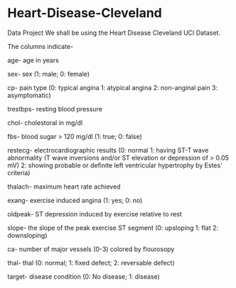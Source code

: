 # Heart-Disease-Cleveland
Data Project
We shall be using the Heart Disease Cleveland UCI Dataset.

The columns indicate-

age- age in years

sex- sex (1: male; 0: female)

cp- pain type (0: typical angina 1: atypical angina 2: non-anginal pain 3: asymptomatic)

trestbps- resting blood pressure

chol- cholestoral in mg/dl

fbs- blood sugar > 120 mg/dl (1: true; 0: false)

restecg- electrocardiographic results (0: normal 1: having ST-T wave abnormality (T wave inversions and/or ST elevation or depression of > 0.05 mV) 2: showing probable or definite left ventricular hypertrophy by Estes' criteria)

thalach- maximum heart rate achieved

exang- exercise induced angina (1: yes; 0: no)

oldpeak- ST depression induced by exercise relative to rest

slope- the slope of the peak exercise ST segment (0: upsloping 1: flat 2: downsloping)

ca- number of major vessels (0-3) colored by flourosopy

thal- thal (0: normal; 1: fixed defect; 2: reversable defect)

target- disease condition (0: No disease; 1: disease)
